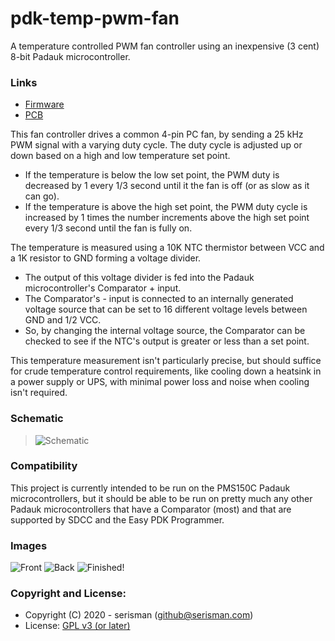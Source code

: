 # pdk-temp-pwm-fan
A temperature controlled PWM fan controller using an inexpensive (3 cent) 8-bit Padauk microcontroller.

### Links
- [Firmware](firmware/)
- [PCB](pcb-u06/)

This fan controller drives a common 4-pin PC fan, by sending a 25 kHz PWM signal with a varying duty cycle.
The duty cycle is adjusted up or down based on a high and low temperature set point.
- If the temperature is below the low set point, the PWM duty is decreased by 1 every 1/3 second until it the fan is off (or as slow as it can go).
- If the temperature is above the high set point, the PWM duty cycle is increased by 1 times the number increments above the high set point every 1/3 second until the fan is fully on.

The temperature is measured using a 10K NTC thermistor between VCC and a 1K resistor to GND forming a voltage divider.
- The output of this voltage divider is fed into the Padauk microcontroller's Comparator + input.
- The Comparator's - input is connected to an internally generated voltage source that can be set to 16 different voltage levels between GND and 1/2 VCC.
- So, by changing the internal voltage source, the Comparator can be checked to see if the NTC's output is greater or less than a set point.

This temperature measurement isn't particularly precise, but should suffice for crude temperature control requirements,
like cooling down a heatsink in a power supply or UPS, with minimal power loss and noise when cooling isn't required.

### Schematic
> ![Schematic](https://github.com/serisman/pdk-temp-pwm-fan/blob/master/pcb-u06/output/Schematic.png?raw=true)

### Compatibility
This project is currently intended to be run on the PMS150C Padauk microcontrollers,
but it should be able to be run on pretty much any other Padauk microcontrollers that have a Comparator (most)
and that are supported by SDCC and the Easy PDK Programmer.

### Images
![Front](https://github.com/serisman/pdk-temp-pwm-fan/blob/master/img/Front.jpg?raw=true)
![Back](https://github.com/serisman/pdk-temp-pwm-fan/blob/master/img/Back.jpg?raw=true)
![Finished!](https://github.com/serisman/pdk-temp-pwm-fan/blob/master/img/Finished.jpg?raw=true)

### Copyright and License:
- Copyright (C) 2020 - serisman (github@serisman.com)
- License: [GPL v3 (or later)](LICENSE)
